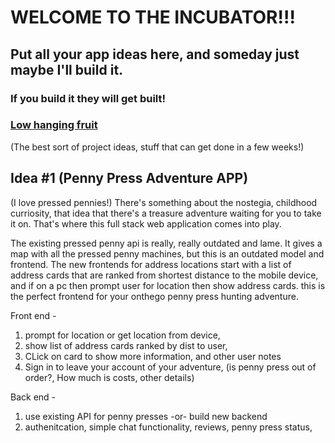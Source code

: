 # WELCOME TO THE INCUBATOR!!!

## Put all your app ideas here, and someday just maybe I'll build it.

### If you build it they will get built!

### <u>Low hanging fruit</u>

(The best sort of project ideas, stuff that can get done in a few weeks!)

## Idea #1 (Penny Press Adventure APP)

(I love pressed pennies!) There's something about the nostegia, childhood curriosity, that idea that there's a treasure adventure waiting for you to take it on. That's where this full stack web application comes into play.

The existing pressed penny api is really, really outdated and lame. It gives a map with all the pressed penny machines, but this is an outdated model and frontend. The new frontends for address locations start with a list of address cards that are ranked from shortest distance to the mobile device, and if on a pc then prompt user for location then show address cards. this is the perfect frontend for your onthego penny press hunting adventure.

Front end -

1.  prompt for location or get location from device,
2.  show list of address cards ranked by dist to user,
3.  CLick on card to show more information, and other user notes
4.  Sign in to leave your account of your adventure, (is penny press out of order?, How much is costs, other details)

Back end -

1.  use existing API for penny presses -or- build new backend
2.  authenitcation, simple chat functionality, reviews, penny press status,

